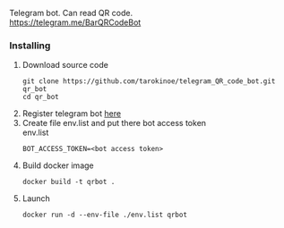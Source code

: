 Telegram bot. Can read QR code.  
https://telegram.me/BarQRCodeBot

### Installing
1. Download source code
    ```
   git clone https://github.com/tarokinoe/telegram_QR_code_bot.git qr_bot
   cd qr_bot
   ``` 
2. Register telegram bot [here](https://telegram.me/botfather) 
3. Create file env.list and put there bot access token  
   env.list 
   ```
   BOT_ACCESS_TOKEN=<bot access token>
   ```
4. Build docker image   
   ```
   docker build -t qrbot .   
   ```
5. Launch
   ```
   docker run -d --env-file ./env.list qrbot
   ```